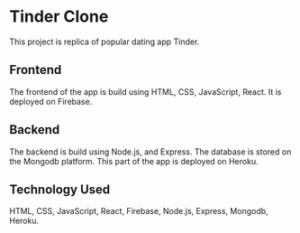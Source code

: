 # Tinder Clone
This project is replica of popular dating app Tinder.
## Frontend
The frontend of the app is build using HTML, CSS, JavaScript, React. It is deployed on Firebase.
## Backend
The backend is build using Node.js, and Express. The database is stored on the Mongodb platform. This part of the app is deployed on Heroku.  
## Technology Used
HTML, CSS, JavaScript, React, Firebase, Node.js, Express, Mongodb, Heroku.
